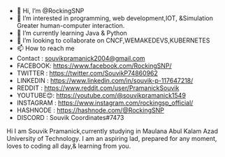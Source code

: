 - 👋 Hi, I’m @RockingSNP
- 👀 I’m interested in programming, web development,IOT, &Simulation Greater human-computer interaction.
- 🌱 I’m currently learning Java & Python
- 💞️ I’m looking to collaborate on CNCF,WEMAKEDEVS,KUBERNETES
- 📫 How to reach me 
- Contact : souvikpramanick2004@gmail.com
- FACEBOOK: https://www.facebook.com/RockingSNP/
- TWITTER : https://twitter.com/SouvikP74860962
- LINKEDIN : https://www.linkedin.com/in/souvik-p-117647218/
- REDDIT : https://www.reddit.com/user/PramanickSouvik
- YOUTUBE😊: https://youtube.com/@souvikpramanick1549
- INSTAGRAM : https://www.instagram.com/rockingsp_official/
- HASHNODE : https://hashnode.com/@RockingSNP
- DISCORD : Souvik Coordinates#7473

<!---
RockingSNP/RockingSNP is a ✨ special ✨ repository because its `README.md` (this file) appears on your GitHub profile.
You can click the Preview link to take a look at your changes.
--->
Hi I am Souvik Pramanick,currently studying in Maulana Abul Kalam Azad University of Technology. I am an aspiring lad,
prepared for any moment, loves to coding all day,& learning from you.
